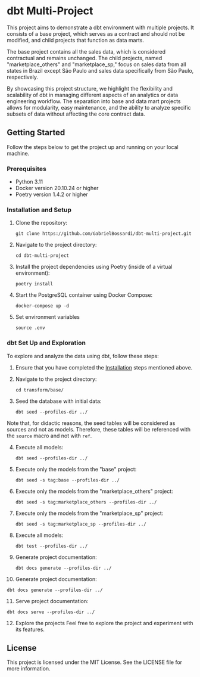# dbt Multi-Project

This project aims to demonstrate a dbt environment with multiple projects. It consists of a base project, which serves as a contract and should not be modified, and child projects that function as data marts.

The base project contains all the sales data, which is considered contractual and remains unchanged. The child projects, named "marketplace_others" and "marketplace_sp," focus on sales data from all states in Brazil except São Paulo and sales data specifically from São Paulo, respectively.

By showcasing this project structure, we highlight the flexibility and scalability of dbt in managing different aspects of an analytics or data engineering workflow. The separation into base and data mart projects allows for modularity, easy maintenance, and the ability to analyze specific subsets of data without affecting the core contract data.

## Getting Started

Follow the steps below to get the project up and running on your local machine.

### Prerequisites

- Python 3.11
- Docker version 20.10.24 or higher
- Poetry version 1.4.2 or higher

### Installation and Setup

1. Clone the repository:
   ```shell
   git clone https://github.com/GabrielBossardi/dbt-multi-project.git
   ```

2. Navigate to the project directory:
   ```shell
   cd dbt-multi-project
   ```

3. Install the project dependencies using Poetry (inside of a virtual environment):
   ```shell
   poetry install
   ```

4. Start the PostgreSQL container using Docker Compose:
   ```shell
   docker-compose up -d
   ```

5. Set environment variables
   ```shell
   source .env
   ```

### dbt Set Up and Exploration

To explore and analyze the data using dbt, follow these steps:

1. Ensure that you have completed the [Installation](#installation-and-setup) steps mentioned above.

2. Navigate to the project directory:
   ```shell
   cd transform/base/
   ```

3. Seed the database with initial data:
   ```shell
   dbt seed --profiles-dir ../
   ```
Note that, for didactic reasons, the seed tables will be considered as sources and not as models. Therefore, these tables will be referenced with the `source` macro and not with `ref`.

4. Execute all models:
   ```shell
   dbt seed --profiles-dir ../
   ```
5. Execute only the models from the "base" project:
   ```shell
   dbt seed -s tag:base --profiles-dir ../
   ```

6. Execute only the models from the "marketplace_others" project:
   ```shell
   dbt seed -s tag:marketplace_others --profiles-dir ../
   ```

7. Execute only the models from the "marketplace_sp" project:
   ```shell
   dbt seed -s tag:marketplace_sp --profiles-dir ../
   ```

8. Execute all models:
   ```shell
   dbt test --profiles-dir ../
   ```

9. Generate project documentation:
   ```shell
   dbt docs generate --profiles-dir ../
   ```

10. Generate project documentation:
   ```shell
   dbt docs generate --profiles-dir ../
   ```

11. Serve project documentation:
   ```shell
   dbt docs serve --profiles-dir ../
   ```

12. Explore the projects
Feel free to explore the project and experiment with its features.

## License
This project is licensed under the MIT License. See the LICENSE file for more information.
